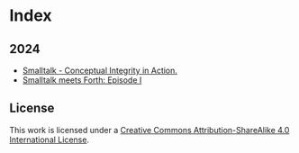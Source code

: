 # Index 

## 2024
* [Smalltalk - Conceptual Integrity in Action.](2024/11/01/Smalltalk-Conceptual_Integrity_in_Action.md)
* [Smalltalk meets Forth: Episode I](2024/11/16/Smalltalk_meets_Forth-Episode_I.md)

## License

This work is licensed under a [Creative Commons Attribution-ShareAlike 4.0 International License](https://creativecommons.org/licenses/by-sa/4.0/).